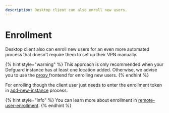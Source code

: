 ```yaml
---
description: Desktop client can also enroll new users.
---
```


# Enrollment

Desktop client also can enroll new users for an even more automated process that doesn't require them to set up their VPN manually.

{% hint style="warning" %}
This approach is only recommended when your Defguard instance has at least one location added. Otherwise, we advise you to use the [proxy ](https://github.com/DefGuard/proxy)frontend for enrolling new users.
{% endhint %}

For enrolling though the client user just needs to enter the enrollment token in [add-new-instance](configuring-vpn/add-new-instance/ "mention") process.

{% hint style="info" %}
You can learn more about enrollment in [remote-user-enrollment](../features/remote-user-enrollment/ "mention").
{% endhint %}
